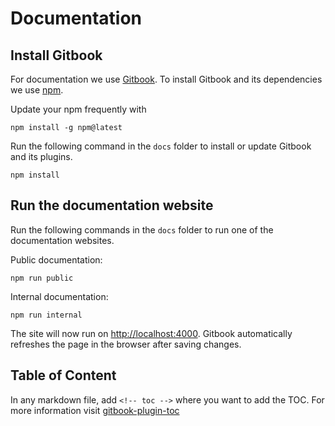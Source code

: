 # Documentation
## Install Gitbook

For documentation we use [Gitbook](http://toolchain.gitbook.com). To install Gitbook and its dependencies we use [npm](https://docs.npmjs.com/).

Update your npm frequently with

```
npm install -g npm@latest
```

Run the following command in the `docs` folder to install or update Gitbook and its plugins.

```
npm install
```

## Run the documentation website

Run the following commands in the `docs` folder to run one of the documentation websites.

Public documentation:

```
npm run public
```

Internal documentation:

```
npm run internal
```

The site will now run on [http://localhost:4000](http://localhost:4000). 
Gitbook automatically refreshes the page in the browser after saving changes.

## Table of Content
In any markdown file, add `<!-- toc -->` where you want to add the TOC. 
For more information visit [gitbook-plugin-toc](https://github.com/whzhyh/gitbook-plugin-toc)